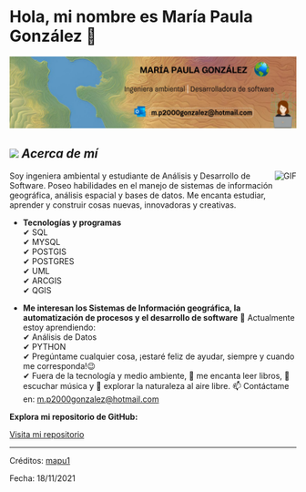 # Hola, mi nombre es María Paula González 👋

![Cover Image](images/1723588676027.jpeg) 

<!--
**mapu1/mapu1** is a ✨ _special_ ✨ repository because its `README.md` (this file) appears on your GitHub profile.
-->



## <img src="https://media.giphy.com/media/ObNTw8Uzwy6KQ/giphy.gif" width="30px">&nbsp;***Acerca de mí***

<img align="right" alt="GIF" height="160px" src="https://media.giphy.com/media/du3J3cXyzhj75IOgvA/giphy.gif" />

Soy ingeniera ambiental y estudiante de Análisis y Desarrollo de Software. Poseo habilidades en el manejo de sistemas de información geográfica, análisis espacial y bases de datos. Me encanta estudiar, aprender y construir cosas nuevas, innovadoras y creativas.

* **Tecnologías y programas** <br>
✔ SQL <br>
✔ MYSQL <br>
✔ POSTGIS <br>
✔ POSTGRES <br>
✔ UML <br>
✔ ARCGIS <br>
✔ QGIS

* **Me interesan los Sistemas de Información geográfica, la automatización de procesos y el desarrollo de software**
🌱 Actualmente estoy aprendiendo: <br>
  ✔ Análisis de Datos <br>
  ✔ PYTHON <br>
  ✔ Pregúntame cualquier cosa, ¡estaré feliz de ayudar, siempre y cuando me corresponda!😉<br>
  ✔ Fuera de la tecnología y medio ambiente, 📖 me encanta leer libros, 🎵 escuchar música y 🌴 explorar la naturaleza al aire libre.
📫 Contáctame en: <a href="mailto:m.p2000gonzalez@hotmail.com">m.p2000gonzalez@hotmail.com</a>
  
__Explora mi repositorio de GitHub:__

<div>
  <p>
    <a href="https://github.com/mapu1/ubicacion_optima_sig">Visita mi repositorio</a>
  </p>
</div>



<div>
  <p>
    <a href="https://github.com/mapu1/ubicacion_optima_sig">
    </a>
  </p>
</div>


---

Créditos: <a href="https://github.com/mapu1">mapu1</a>

Fecha: 18/11/2021

